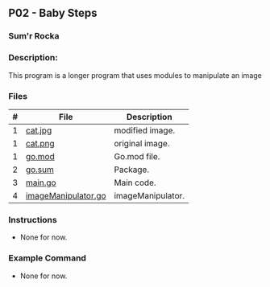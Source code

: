## P02  - Baby Steps
### Sum'r Rocka
### Description:

This program is a longer program that uses modules to manipulate an image

### Files

|   #   | File     | Description                      |
| :---: | -------- | -------------------------------- |
|   1   | [cat.jpg](https://github.com/srocka0716/4143-PLC/blob/main/Assignments/P02/cat.jpg) | modified image. |
|   1   | [cat.png](https://github.com/srocka0716/4143-PLC/blob/main/Assignments/P02/cat.png) | original image. |
|   1   | [go.mod](https://github.com/srocka0716/4143-PLC/blob/main/Assignments/P02/go.mod) | Go.mod file. |
|   2   | [go.sum](https://github.com/srocka0716/4143-PLC/blob/main/Assignments/P02/go.sum) | Package.|
|   3   | [main.go](https://github.com/srocka0716/4143-PLC/blob/main/Assignments/P02/main.go) | Main code.|
|   4   | [imageManipulator.go](https://github.com/srocka0716/4143-PLC/blob/main/Assignments/P02/imagemod/imageManipulator/imageManipulator.go) | imageManipulator.|




### Instructions

- None for now.

### Example Command

- None for now.


